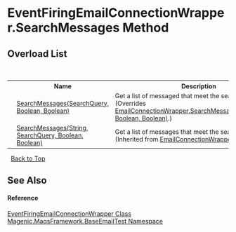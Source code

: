 # EventFiringEmailConnectionWrapper.SearchMessages Method 
 


## Overload List
&nbsp;<table><tr><th></th><th>Name</th><th>Description</th></tr><tr><td>![Public method](media/pubmethod.gif "Public method")![Code example](media/CodeExample.png "Code example")</td><td><a href="#/MAQS_4/Email_AUTOGENERATED/EventFiringEmailConnectionWrapper-SearchMessages_Method_(SearchQuery,_Boolean,_Boolean)">SearchMessages(SearchQuery, Boolean, Boolean)</a></td><td>
Get a list of messaged that meet the search criteria
 (Overrides <a href="#/MAQS_4/Email_AUTOGENERATED/EmailConnectionWrapper-SearchMessages_Method_(SearchQuery,_Boolean,_Boolean)">EmailConnectionWrapper.SearchMessages(SearchQuery, Boolean, Boolean)</a>.)</td></tr><tr><td>![Public method](media/pubmethod.gif "Public method")![Code example](media/CodeExample.png "Code example")</td><td><a href="#/MAQS_4/Email_AUTOGENERATED/EmailConnectionWrapper-SearchMessages_Method_(String,_SearchQuery,_Boolean,_Boolean)">SearchMessages(String, SearchQuery, Boolean, Boolean)</a></td><td>
Get a list of messages that meet the search criteria
 (Inherited from <a href="#/MAQS_4/Email_AUTOGENERATED/EmailConnectionWrapper_Class">EmailConnectionWrapper</a>.)</td></tr></table>&nbsp;
<a href="#eventfiringemailconnectionwrapper.searchmessages-method">Back to Top</a>

## See Also


#### Reference
<a href="#/MAQS_4/Email_AUTOGENERATED/EventFiringEmailConnectionWrapper_Class">EventFiringEmailConnectionWrapper Class</a><br /><a href="#/MAQS_4/Email_AUTOGENERATED/Magenic-MaqsFramework-BaseEmailTest_Namespace">Magenic.MaqsFramework.BaseEmailTest Namespace</a><br />